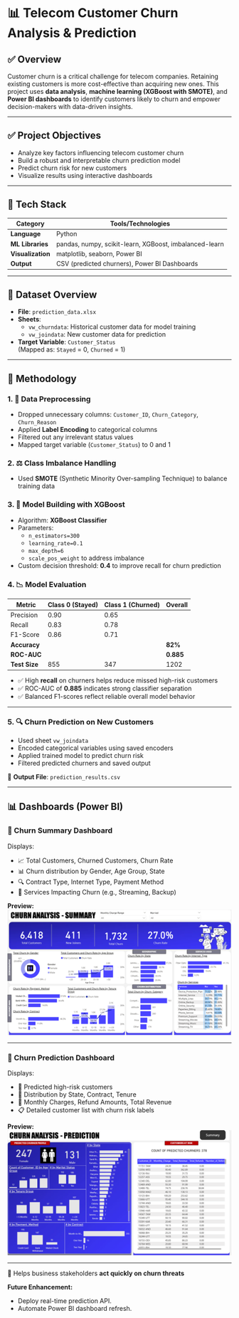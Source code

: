 # 📊 Telecom Customer Churn Analysis & Prediction  

## ✅ Overview  
Customer churn is a critical challenge for telecom companies. Retaining existing customers is more cost-effective than acquiring new ones. This project uses  **data analysis**, **machine learning (XGBoost with SMOTE)**, and **Power BI dashboards** to identify customers likely to churn and empower decision-makers with data-driven insights.

---

## ✅ Project Objectives

- Analyze key factors influencing telecom customer churn
- Build a robust and interpretable churn prediction model
- Predict churn risk for new customers
- Visualize results using interactive dashboards

---

## 🧠 Tech Stack

| Category        | Tools/Technologies                          |
|----------------|----------------------------------------------|
| **Language**    | Python                                      |
| **ML Libraries**| pandas, numpy, scikit-learn, XGBoost, imbalanced-learn |
| **Visualization** | matplotlib, seaborn, Power BI             |
| **Output**      | CSV (predicted churners), Power BI Dashboards |

---

## 📁 Dataset Overview

- **File**: `prediction_data.xlsx`
- **Sheets**:
  - `vw_churndata`: Historical customer data for model training
  - `vw_joindata`: New customer data for prediction
- **Target Variable**: `Customer_Status`  
  (Mapped as: `Stayed` = 0, `Churned` = 1)

---

## 🔧 Methodology

### 1. 📌 Data Preprocessing
- Dropped unnecessary columns: `Customer_ID`, `Churn_Category`, `Churn_Reason`
- Applied **Label Encoding** to categorical columns
- Filtered out any irrelevant status values
- Mapped target variable (`Customer_Status`) to 0 and 1

### 2. ⚖️ Class Imbalance Handling
- Used **SMOTE** (Synthetic Minority Over-sampling Technique) to balance training data

### 3. 🚀 Model Building with XGBoost
- Algorithm: **XGBoost Classifier**
- Parameters:
  - `n_estimators=300`
  - `learning_rate=0.1`
  - `max_depth=6`
  - `scale_pos_weight` to address imbalance
- Custom decision threshold: **0.4** to improve recall for churn prediction

### 4. 📉 Model Evaluation

| Metric          | Class 0 (Stayed) | Class 1 (Churned) | Overall |
|-----------------|------------------|-------------------|---------|
| Precision       | 0.90             | 0.65              |         |
| Recall          | 0.83             | 0.78              |         |
| F1-Score        | 0.86             | 0.71              |         |
| **Accuracy**    |                  |                   | **82%** |
| **ROC-AUC**     |                  |                   | **0.885** |
| **Test Size**   | 855              | 347               | 1202    

- ✅ High **recall** on churners helps reduce missed high-risk customers
- ✅ ROC-AUC of **0.885** indicates strong classifier separation
- ✅ Balanced F1-scores reflect reliable overall model behavior

---

### 5. 🔍 Churn Prediction on New Customers
- Used sheet `vw_joindata`
- Encoded categorical variables using saved encoders
- Applied trained model to predict churn risk
- Filtered predicted churners and saved output

📁 **Output File**: `prediction_results.csv`

---

## 📊 Dashboards (Power BI)

### 🔹 Churn Summary Dashboard

Displays:
- 📈 Total Customers, Churned Customers, Churn Rate
- 📊 Churn distribution by Gender, Age Group, State
- 🔍 Contract Type, Internet Type, Payment Method
- 🧾 Services Impacting Churn (e.g., Streaming, Backup)

**Preview:**  
![Churn Summary](https://github.com/manasa-dumpala2003/Telecom-churn-analysis/blob/main/Telecom%20churn%20analysis.png)  

---
### 🔹 Churn Prediction Dashboard

Displays:
- 🔺 Predicted high-risk customers
- 📍 Distribution by State, Contract, Tenure
- 🧮 Monthly Charges, Refund Amounts, Total Revenue
- 📋 Detailed customer list with churn risk labels


**Preview:**  
![Churn Prediction](https://github.com/manasa-dumpala2003/Telecom-churn-analysis/blob/main/ChurnPrediction.png)  

---

📌 Helps business stakeholders **act quickly on churn threats**



**Future Enhancement:**
- Deploy real-time prediction API.
- Automate Power BI dashboard refresh.

